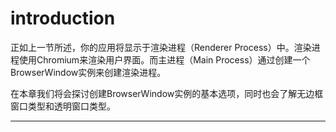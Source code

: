 # introduction
正如上一节所述，你的应用将显示于渲染进程（Renderer Process）中。渲染进程使用Chromium来渲染用户界面。而主进程（Main Process）通过创建一个BrowserWindow实例来创建渲染进程。

在本章我们将会探讨创建BrowserWindow实例的基本选项，同时也会了解无边框窗口类型和透明窗口类型。

----------
